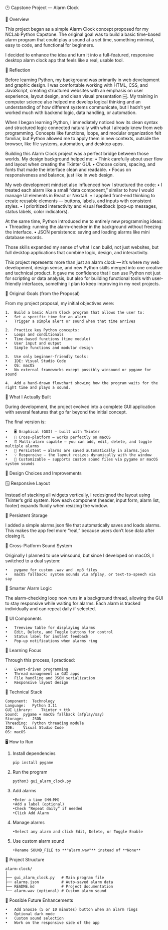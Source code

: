🕒 Capstone Project — Alarm Clock

📘 Overview

This project began as a simple Alarm Clock concept proposed for my NCLab Python Capstone.
The original goal was to build a basic time-based alarm program that could play a sound at a set time, something minimal, easy to code, and functional for beginners.

I decided to enhance the idea and turn it into a full-featured, responsive desktop alarm clock app that feels like a real, usable tool.

💭 Reflection

Before learning Python, my background was primarily in web development and graphic design.
I was comfortable working with HTML, CSS, and JavaScript, creating structured websites with an emphasis on user experience, layout design, and clean visual presentation ￼. My training in computer science also helped me develop logical thinking and an understanding of how different systems communicate, but I hadn’t yet worked much with backend logic, data handling, or automation.

When I began learning Python, I immediately noticed how its clean syntax and structured logic connected naturally with what I already knew from web programming.
Concepts like functions, loops, and modular organization felt familiar, but Python allowed me to apply them in new contexts, outside the browser, like file systems, automation, and desktop apps.

Building this Alarm Clock project was a perfect bridge between those worlds.
My design background helped me:
	•	Think carefully about user flow and layout when creating the Tkinter GUI.
	•	Choose colors, spacing, and fonts that made the interface clean and readable.
	•	Focus on responsiveness and balance, just like in web design.

My web development mindset also influenced how I structured the code:
	•	I treated each alarm like a small “data component,” similar to how I would manage UI elements in React or NextJS.
	•	I applied front-end thinking to create reusable elements — buttons, labels, and inputs with consistent styles.
	•	I prioritized interactivity and visual feedback (pop-up messages, status labels, color indicators).

At the same time, Python introduced me to entirely new programming ideas:
	•	Threading: running the alarm-checker in the background without freezing the interface.
	•	JSON persistence: saving and loading alarms like mini database records.

Those skills expanded my sense of what I can build, not just websites, but full desktop applications that combine logic, design, and interactivity.

This project represents more than just an alarm clock — it’s where my web development, design sense, and new Python skills merged into one creative and technical product.
It gave me confidence that I can use Python not just for scripting or data analysis, but also for building functional tools with user-friendly interfaces, something I plan to keep improving in my next projects.

🎯 Original Goals (from the Proposal)

From my project proposal, my initial objectives were:

	1.	Build a basic Alarm Clock program that allows the user to:
	•	Set a specific time for an alarm
	•	Trigger a simple alert or sound when that time arrives
	
	2.	Practice key Python concepts:
	•	Loops and conditionals
	•	Time-based functions (time module)
	•	User input and output
	•	Simple functions and modular design
	
	3.	Use only beginner-friendly tools:
	•	IDE: Visual Studio Code
	•	OS: macOS
	•	No external frameworks except possibly winsound or pygame for sound
	
	4.	Add a hand-drawn flowchart showing how the program waits for the right time and plays a sound.


🚀 What I Actually Built

During development, the project evolved into a complete GUI application with several features that go far beyond the initial concept.

The final version is:

	•	🖥 Graphical (GUI) — built with Tkinter
	•	🎵 Cross-platform — works perfectly on macOS
	•	⏰ Multi-alarm capable — you can add, edit, delete, and toggle multiple alarms
	•	💾 Persistent — alarms are saved automatically in alarms.json
	•	💡 Responsive — the layout resizes dynamically with the window
	•	🔔 Customizable — supports custom sound files via pygame or macOS system sounds



🧩 Design Choices and Improvements


🪟 Responsive Layout

Instead of stacking all widgets vertically, I redesigned the layout using Tkinter’s grid system.
Now each component (header, input form, alarm list, footer) expands fluidly when resizing the window.

💾 Persistent Storage

I added a simple alarms.json file that automatically saves and loads alarms.
This makes the app feel more “real,” because users don’t lose data after closing it.

🎵 Cross-Platform Sound System

Originally I planned to use winsound, but since I developed on macOS, I switched to a dual system:

	•	pygame for custom .wav and .mp3 files
	•	macOS fallback: system sounds via afplay, or text-to-speech via say

🧠 Smarter Alarm Logic

The alarm-checking loop now runs in a background thread, allowing the GUI to stay responsive while waiting for alarms.
Each alarm is tracked individually and can repeat daily if selected.

🧱 UI Components

	•	Treeview table for displaying alarms
	•	Edit, Delete, and Toggle buttons for control
	•	Status label for instant feedback
	•	Pop-up notifications when alarms ring

🧠 Learning Focus

Through this process, I practiced:

	•	Event-driven programming
	•	Thread management in GUI apps
	•	File handling and JSON serialization
	•	Responsive layout design


🧰 Technical Stack

    Component:	Technology
    Language:	Python 3.11
    GUI Library:	Tkinter + ttk
    Sound:	pygame + macOS fallback (afplay/say)
    Storage:	JSON
    Threading:	Python threading module
    IDE:	Visual Studio Code
    OS:	macOS



🖥 How to Run


1.	Install dependencies

        pip install pygame


2.	Run the program

        python3 gui_alarm_clock.py


3.	Add alarms

        •Enter a time (HH:MM)
        •Add a label (optional)
        •Check “Repeat daily” if needed
        •Click Add Alarm

4.	Manage alarms
	
        •Select any alarm and click Edit, Delete, or Toggle Enable
		
5.  Use custom alarm sound
         
		•Rename SOUND_FILE to **"alarm.wav"** instead of **None**

📂 Project Structure


    alarm-clock/
    │
    ├── gui_alarm_clock.py   # Main program file
    ├── alarms.json          # Auto-saved alarm data
    ├── README.md            # Project documentation
    └── alarm.wav (optional) # Custom alarm sound



🌱 Possible Future Enhancements


	•	Add Snooze (5 or 10 minutes) button when an alarm rings
	•	Optional dark mode
	•	Custom sound selection 
    •	Work on the responsive side of the app

